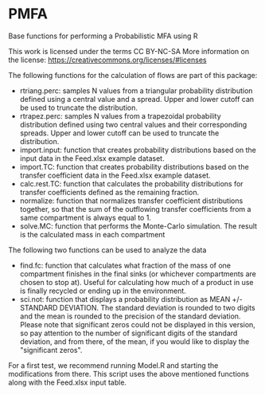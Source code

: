 # PMFA
Base functions for performing a Probabilistic MFA using R

This work is licensed under the terms CC BY-NC-SA
More information on the license: https://creativecommons.org/licenses/#licenses

The following functions for the calculation of flows are part of this package:
- rtriang.perc: samples N values from a triangular probability distribution defined using a central value and a spread. Upper and lower cutoff can be used to truncate the distribution.
- rtrapez.perc: samples N values from a trapezoidal probability distribution defined using two central values and their corresponding spreads. Upper and lower cutoff can be used to truncate the distribution.
- import.input: function that creates probability distributions based on the input data in the Feed.xlsx example dataset.
- import.TC: function that creates probability distributions based on the transfer coefficient data in the Feed.xlsx example dataset.
- calc.rest.TC: function that calculates the probability distributions for transfer coefficients defined as the remaining fraction.
- normalize: function that normalizes transfer coefficient distributions together, so that the sum of the outflowing transfer coefficients from a same compartment is always equal to 1.
- solve.MC: function that performs the Monte-Carlo simulation. The result is the calculated mass in each compartment

The following two functions can be used to analyze the data
- find.fc: function that calculates what fraction of the mass of one compartment finishes in the final sinks (or whichever compartments are chosen to stop at). Useful for calculating how much of a product in use is finally recycled or ending up in the environment.
- sci.not: function that displays a probability distribution as MEAN +/- STANDARD DEVIATION. The standard deviation is rounded to two digits and the mean is rounded to the precision of the standard deviation. Please note that significant zeros could not be displayed in this version, so pay attention to the number of significant digits of the standard deviation, and from there, of the mean, if you would like to display the "significant zeros".

For a first test, we recommend running Model.R and starting the modifications from there. This script uses the above mentioned functions along with the Feed.xlsx input table.
